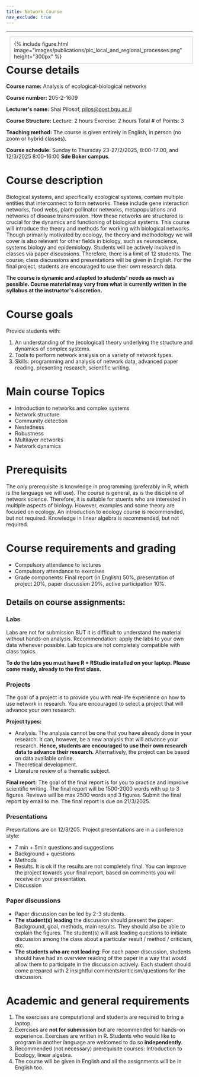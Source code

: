 ```yaml
---
title: Network_Course
nav_exclude: true
---
```

<!-- 
nav:
  order: 4
  tooltip: Analysis of ecological-biological networks
  -->

***

<!-- {% include figure.html image="images/publications/pic_local_and_regional_processes.png" width="200px" %} -->

<div style="float: right; margin-left: 10px; padding: 10px; border: 1px solid #ccc;">
  {% include figure.html
  image="images/publications/pic_local_and_regional_processes.png"
  height="300px" %}
</div>

# Course details
**Course name:** Analysis of ecological-biological networks
 
**Course number:** 205-2-1609
 
**Lecturer's name:** Shai Pilosof, pilos@post.bgu.ac.il
 
**Course Structure:** Lecture: 2 hours   Exercise:  2 hours  Total # of Points: 3

**Teaching method:** The course is given entirely in English, in person (no zoom or hybrid classes).

**Course schedule:** Sunday to Thursday 23-27/2/2025, 8:00-17:00, and 12/3/2025 8:00-16:00 **Sde Boker campus**.


<!-- {%
  include figure.html
  image="images/publications/pic_local_and_regional_processes.png"
  height="300px"
%} -->

# Course description

Biological systems, and specifically ecological systems, contain multiple entities that interconnect to form networks. These include gene interaction networks, food webs, plant-pollinator networks, metapopulations and networks of disease transmission. How these networks are structured is crucial for the dynamics and functioning of biological systems. This course will introduce the theory and methods for working with biological networks. Though primarily motivated by ecology, the theory and methodology we will cover is also relevant for other fields in biology, such as neuroscience, systems biology and epidemiology. Students will be actively involved in classes via paper discussions. Therefore, there is a limit of 12 students. The course, class discussions and presentations will be given in English. For the final project, students are encouraged to use their own research data.

**The course is dynamic and adapted to students' needs as much as possible. Course material may vary from what is currently written in the syllabus at the instructor's discretion.**

# Course goals
Provide students with:
1. An understanding of the (ecological) theory underlying the structure and dynamics of complex systems.
2. Tools to perform network analysis on a variety of network types.
3. Skills: programming and analysis of network data, advanced paper reading, presenting research, scientific writing.

# Main course Topics
* Introduction to networks and complex systems
* Network structure
* Community detection
* Nestedness
* Robustness
* Multilayer networks
* Network dynamics
  
# Prerequisits
The only prerequisite is knowledge in programming (preferably in R, which is the language we will use). The course is general, as is the discipline of network science. Therefore, it is suitable for stuents who are interested in multiple aspects of biology. However, examples and some theory are focused on ecology. An introduction to ecology course is recommended, but not required. Knowledge in linear algebra is recommended, but not required.

# Course requirements and grading
* Compulsory attendance to lectures
* Compulsory attendance to exercises
* Grade components: Final report (in English) 50%, presentation of project 20%, paper discussion 20%, active participation 10%.


## Details on course assignments:
### Labs
Labs are not for submission BUT it is difficult to understand the material without hands-on analysis. Recommendation: apply the labs to your own data whenever possible. Lab topics are not completely compatible with class topics.

**To do the labs you must have R + RStudio installed on your laptop. Please come ready, already to the first class.**

### Projects
The goal of a project is to provide you with real-life experience on how to use network in research. You are encouraged to select a project that will advance your own research.

**Project types:**

- Analysis. The analysis cannot be one that you have already done in your research. It can, however, be a new analysis that will advance your research. **Hence, students are encouraged to use their own research data to advance their research.** Alternatively, the project can be based on data available online.
- Theoretical development.
- Literature review of a thematic subject. 

**Final report:**
The goal of the final report is for you to practice and improive scientific writing. The final report will be 1500-2000 words with up to 3 figures. Reviews will be max 2500 words and 3 figures. Submit the final report by email to me. The final report is due on 21/3/2025.

### Presentations 
Presentations are on 12/3/205. Project presentations are in a conference style:

- 7 min + 5min questions and suggestions
- Background + questions
- Methods
- Results. It is ok if the results are not completely final. You can improve the project towards your final report, based on comments you will receive on your presentation.
- Discussion

### Paper discussions

- Paper discussion can be led by 2-3 students.
- **The student(s) leading** the discussion should present the paper: Background, goal, methods, main results. They should also be able to explain the figures. The student(s) will ask leading questions to initiate discussion among the class about a particular result / method / criticism, etc.
- **The students who are not leading**: For each paper discussion, students should have had an overview reading of the paper in a way that would allow them to participate in the discussion actively. Each student should come prepared with 2 insightful comments/criticism/questions for the discussion. 


# Academic and general requirements
1. The exercises are computational and students are required to bring a laptop.
2. Exercises are **not for submission** but are recommended for hands-on experience. Exercises are written in R. Students who would like to program in another language are welcomed to do so **independently**.
3. Recommended (not necessary) prerequisite courses: Introduction to Ecology, linear algebra.
4. The course will be given in English and all the assignments will be in English too.

